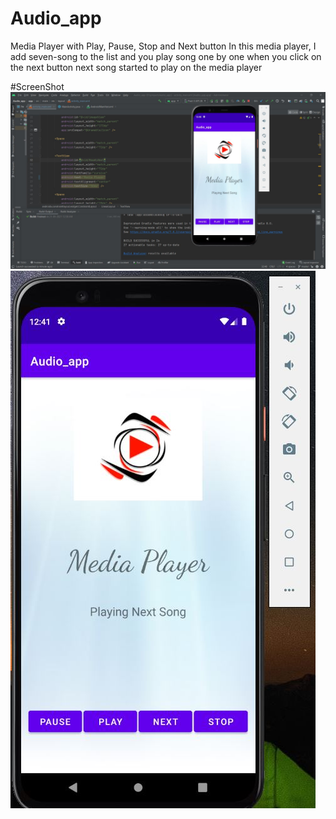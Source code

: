 # Audio_app
Media Player with Play, Pause, Stop and Next button
In this media player, I add seven-song to the list and you play song one by one 
when you click on the next button next song started to play on the media player

#ScreenShot
![FirstPage](https://github.com/kushmahi21/Audio_app/blob/master/Screenshot/Audio%201.JPG)
![AppPic](https://github.com/kushmahi21/Audio_app/blob/master/Screenshot/Audio%202.JPG)
